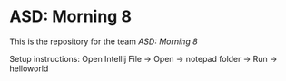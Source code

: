 # ASD: Morning 8
 
This is the repository for the team *ASD: Morning 8*

Setup instructions: 
Open Intellij
File -> Open -> notepad folder -> Run -> helloworld
